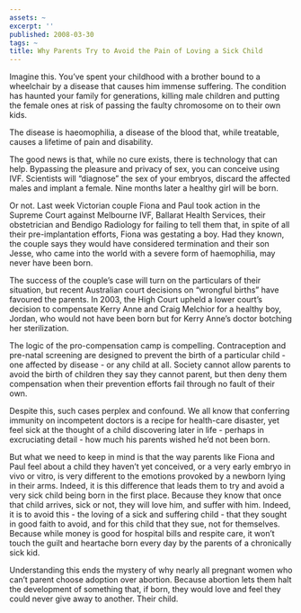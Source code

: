 ```yaml
---
assets: ~
excerpt: ''
published: 2008-03-30
tags: ~
title: Why Parents Try to Avoid the Pain of Loving a Sick Child
---
```

Imagine this. You’ve spent your childhood with a brother bound to a
wheelchair by a disease that causes him immense suffering. The condition
has haunted your family for generations, killing male children and
putting the female ones at risk of passing the faulty chromosome on to
their own kids.

The disease is haeomophilia, a disease of the blood that, while
treatable, causes a lifetime of pain and disability.

The good news is that, while no cure exists, there is technology that
can help. Bypassing the pleasure and privacy of sex, you can conceive
using IVF. Scientists will “diagnose” the sex of your embryos, discard
the affected males and implant a female. Nine months later a healthy
girl will be born.

Or not. Last week Victorian couple Fiona and Paul took action in the
Supreme Court against Melbourne IVF, Ballarat Health Services, their
obstetrician and Bendigo Radiology for failing to tell them that, in
spite of all their pre-implantation efforts, Fiona was gestating a boy.
Had they known, the couple says they would have considered termination
and their son Jesse, who came into the world with a severe form of
haemophilia, may never have been born.

The success of the couple’s case will turn on the particulars of their
situation, but recent Australian court decisions on “wrongful births”
have favoured the parents. In 2003, the High Court upheld a lower
court’s decision to compensate Kerry Anne and Craig Melchior for a
healthy boy, Jordan, who would not have been born but for Kerry Anne’s
doctor botching her sterilization.

The logic of the pro-compensation camp is compelling. Contraception and
pre-natal screening are designed to prevent the birth of a particular
child - one affected by disease - or any child at all. Society cannot
allow parents to avoid the birth of children they say they cannot
parent, but then deny them compensation when their prevention efforts
fail through no fault of their own.

Despite this, such cases perplex and confound. We all know that
conferring immunity on incompetent doctors is a recipe for health-care
disaster, yet feel sick at the thought of a child discovering later in
life - perhaps in excruciating detail - how much his parents wished he’d
not been born.

But what we need to keep in mind is that the way parents like Fiona and
Paul feel about a child they haven’t yet conceived, or a very early
embryo in vivo or vitro, is very different to the emotions provoked by a
newborn lying in their arms. Indeed, it is this difference that leads
them to try and avoid a very sick child being born in the first place.
Because they know that once that child arrives, sick or not, they will
love him, and suffer with him. Indeed, it is to avoid this - the loving
of a sick and suffering child - that they sought in good faith to avoid,
and for this child that they sue, not for themselves. Because while
money is good for hospital bills and respite care, it won’t touch the
guilt and heartache born every day by the parents of a chronically sick
kid.

Understanding this ends the mystery of why nearly all pregnant women who
can’t parent choose adoption over abortion. Because abortion lets them
halt the development of something that, if born, they would love and
feel they could never give away to another. Their child.